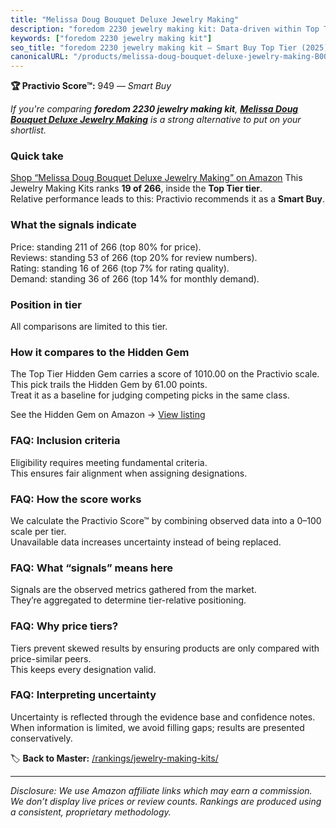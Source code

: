 ```yaml
---
title: "Melissa Doug Bouquet Deluxe Jewelry Making"
description: "foredom 2230 jewelry making kit: Data-driven within Top Tier ranking using the Practivio Score™. Positioned by quality, value, demand, findability, momentum."
keywords: ["foredom 2230 jewelry making kit"]
seo_title: "foredom 2230 jewelry making kit — Smart Buy Top Tier (2025)"
canonicalURL: "/products/melissa-doug-bouquet-deluxe-jewelry-making-B004PBN8RC/"
---
```


**🏆 Practivio Score™:** 949 — _Smart Buy_


*If you're comparing **foredom 2230 jewelry making kit**, **[Melissa Doug Bouquet Deluxe Jewelry Making](https://www.amazon.com/dp/B004PBN8RC?tag=practivio-20)** is a strong alternative to put on your shortlist.*
### Quick take
[Shop “Melissa Doug Bouquet Deluxe Jewelry Making” on Amazon](https://www.amazon.com/dp/B004PBN8RC?tag=practivio-20)
This Jewelry Making Kits ranks **19 of 266**, inside the **Top Tier tier**.  
Relative performance leads to this: Practivio recommends it as a **Smart Buy**.

### What the signals indicate
Price: standing 211 of 266 (top 80% for price).  
Reviews: standing 53 of 266 (top 20% for review numbers).  
Rating: standing 16 of 266 (top 7% for rating quality).  
Demand: standing 36 of 266 (top 14% for monthly demand).

### Position in tier
All comparisons are limited to this tier.

### How it compares to the Hidden Gem
The Top Tier Hidden Gem carries a score of 1010.00 on the Practivio scale.  
This pick trails the Hidden Gem by 61.00 points.  
Treat it as a baseline for judging competing picks in the same class.  

See the Hidden Gem on Amazon → [View listing](https://www.amazon.com/dp/B00BOZ79UO?tag=practivio-20)

### FAQ: Inclusion criteria
Eligibility requires meeting fundamental criteria.  
This ensures fair alignment when assigning designations.

### FAQ: How the score works
We calculate the Practivio Score™ by combining observed data into a 0–100 scale per tier.  
Unavailable data increases uncertainty instead of being replaced.

### FAQ: What “signals” means here
Signals are the observed metrics gathered from the market.  
They’re aggregated to determine tier-relative positioning.

### FAQ: Why price tiers?
Tiers prevent skewed results by ensuring products are only compared with price-similar peers.  
This keeps every designation valid.

### FAQ: Interpreting uncertainty
Uncertainty is reflected through the evidence base and confidence notes.  
When information is limited, we avoid filling gaps; results are presented conservatively.


🏷️ **Back to Master:** [/rankings/jewelry-making-kits/](/rankings/jewelry-making-kits/)

---
_Disclosure: We use Amazon affiliate links which may earn a commission. We don’t display live prices or review counts. Rankings are produced using a consistent, proprietary methodology._
